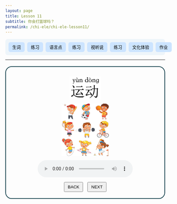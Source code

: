 ```yaml
---
layout: page
title: Lesson 11
subtitle: 你会打篮球吗？
permalink: /chi-ele/chi-ele-lesson11/
---
```


<div class="lesson-nav">
  <!-- 按钮容器 -->
  <div class="nav-items">
    <button onclick="showSection('vocab')">生词</button>
    <button onclick="showSection('practice1')">练习</button>
    <button onclick="showSection('grammar')">语言点</button>
    <button onclick="showSection('practice2')">练习</button>
    <button onclick="showSection('listening')">视听说</button>
    <button onclick="showSection('practice3')">练习</button>
    <button onclick="showSection('culture')">文化体验</button>
    <button onclick="showSection('homework')">作业</button>
  </div>
  <!-- 小屏下显示的下拉菜单 -->
  <select class="nav-select" onchange="selectSection(this.value)">
    <option value="">Choose</option>
    <option value="vocab">生词</option>
    <option value="practice1">生词练习</option>
    <option value="grammar">语言点</option>
    <option value="practice2">语言点练习</option>
    <option value="listening">视听说</option>
    <option value="practice3">视听说练习</option>
    <option value="culture">文化体验</option>
    <option value="homework">作业</option>
  </select>
</div>


<hr>

<!-- 生词区 -->
<div class="lesson-section" id="vocab">
  <div class="vocab-card" style="display:block">
    <!-- 词汇图片，居中 -->
    <div class="nav-btns" style="text-align: center;">
      <img 
        src="/chi-ele/lesson11/vocab/1YunDong.jpg" 
        alt="运动" 
        width="100"
      >
    </div>
    <div class="nav-btns" style="text-align: center;">
      <img 
        src="/chi-ele/lesson11/vocab/1YunDong-photo.jpg" 
        alt="运动" 
        width="150"
      >
    </div>
    <!-- 音频 -->
    <audio controls style="display: block; margin: 10px auto;">
      <source src="/chi-ele/lesson11/vocab/1YunDong.m4a" type="audio/mp4">
    </audio>
    <!-- 示例句 -->
    <!-- <p><strong>例:</strong> 我喜欢篮球。</p> -->
    <!-- 翻页按钮 -->
    <div class="nav-btns" style="text-align: center; margin-top: 15px;">
      <button onclick="switchCard('vocab', -1)">BACK</button>
      <button onclick="switchCard('vocab', 1)">NEXT</button>
    </div>
  </div>
  <div class="vocab-card" style="display:none">
    <!-- 词汇图片，居中 -->
    <div class="nav-btns" style="text-align: center;">
      <img 
        src="/chi-ele/lesson11/vocab/2LanQiu.jpg" 
        alt="篮球" 
        width="100"
      >
    </div>
    <div class="nav-btns" style="text-align: center;">
      <img 
        src="/chi-ele/lesson11/vocab/2LanQiu-photo.jpg" 
        alt="篮球" 
        width="150"
      >
    </div>
    <!-- 音频 -->
    <audio controls style="display: block; margin: 10px auto;">
      <source src="/chi-ele/lesson11/vocab/2LanQiu.m4a" type="audio/mp4">
    </audio>
    <!-- 示例句 -->
    <!-- <p><strong>例:</strong> 我喜欢篮球。</p> -->
    <!-- 翻页按钮 -->
    <div class="nav-btns" style="text-align: center; margin-top: 15px;">
      <button onclick="switchCard('vocab', -1)">BACK</button>
      <button onclick="switchCard('vocab', 1)">NEXT</button>
    </div>
  </div>
  <div class="vocab-card" style="display:none">
    <!-- 词汇图片，居中 -->
    <div class="nav-btns" style="text-align: center;">
      <img 
        src="/chi-ele/lesson11/vocab/3PaiQiu.jpg" 
        alt="排球" 
        width="100"
      >
    </div>
    <div class="nav-btns" style="text-align: center;">
      <img 
        src="/chi-ele/lesson11/vocab/3PaiQiu-photo.jpg" 
        alt="排球" 
        width="150"
      >
    </div>
    <!-- 音频 -->
    <audio controls style="display: block; margin: 10px auto;">
      <source src="/chi-ele/lesson11/vocab/3PaiQiu.m4a" type="audio/mp4">
    </audio>
    <!-- 示例句 -->
    <!-- <p><strong>例:</strong> 我喜欢篮球。</p> -->
    <!-- 翻页按钮 -->
    <div class="nav-btns" style="text-align: center; margin-top: 15px;">
      <button onclick="switchCard('vocab', -1)">BACK</button>
      <button onclick="switchCard('vocab', 1)">NEXT</button>
    </div>
  </div>
  <div class="vocab-card" style="display:none">
    <!-- 词汇图片，居中 -->
    <div class="nav-btns" style="text-align: center;">
      <img 
        src="/chi-ele/lesson11/vocab/4WangQiu.jpg" 
        alt="网球" 
        width="100"
      >
    </div>
    <div class="nav-btns" style="text-align: center;">
      <img 
        src="/chi-ele/lesson11/vocab/4WangQiu-photo.jpg" 
        alt="网球" 
        width="150"
      >
    </div>
    <!-- 音频 -->
    <audio controls style="display: block; margin: 10px auto;">
      <source src="/chi-ele/lesson11/vocab/4WangQiu.m4a" type="audio/mp4">
    </audio>
    <!-- 示例句 -->
    <!-- <p><strong>例:</strong> 我喜欢篮球。</p> -->
    <!-- 翻页按钮 -->
    <div class="nav-btns" style="text-align: center; margin-top: 15px;">
      <button onclick="switchCard('vocab', -1)">BACK</button>
      <button onclick="switchCard('vocab', 1)">NEXT</button>
    </div>
  </div>
  <div class="vocab-card" style="display:none">
    <!-- 词汇图片，居中 -->
    <div class="nav-btns" style="text-align: center;">
      <img 
        src="/chi-ele/lesson11/vocab/5PingPangQiujpg.jpg" 
        alt="乒乓球" 
        width="100"
      >
    </div>
    <div class="nav-btns" style="text-align: center;">
      <img 
        src="/chi-ele/lesson11/vocab/5PingPangQiu-photo.jpg" 
        alt="乒乓球" 
        width="150"
      >
    </div>
    <!-- 音频 -->
    <audio controls style="display: block; margin: 10px auto;">
      <source src="/chi-ele/lesson11/vocab/5PingPangQiu.m4a" type="audio/mp4">
    </audio>
    <!-- 示例句 -->
    <!-- <p><strong>例:</strong> 我喜欢篮球。</p> -->
    <!-- 翻页按钮 -->
    <div class="nav-btns" style="text-align: center; margin-top: 15px;">
      <button onclick="switchCard('vocab', -1)">BACK</button>
      <button onclick="switchCard('vocab', 1)">NEXT</button>
    </div>
  </div>
  <div class="vocab-card" style="display:none">
    <!-- 词汇图片，居中 -->
    <div class="nav-btns" style="text-align: center;">
      <img 
        src="/chi-ele/lesson11/vocab/6打.jpg" 
        alt="打" 
        width="100"
      >
    </div>
    <div class="nav-btns" style="text-align: center;">
      <img 
        src="/chi-ele/lesson11/vocab/6Da-photo.jpg" 
        alt="打" 
        width="150"
      >
    </div>
    <!-- 音频 -->
    <audio controls style="display: block; margin: 10px auto;">
      <source src="/chi-ele/lesson11/vocab/6Da.m4a" type="audio/mp4">
    </audio>
    <!-- 示例句 -->
    <p><strong>例:</strong> 我喜欢打篮球。</p>
    <p><strong>例:</strong> 我不会打乒乓球。</p>
    <!-- 翻页按钮 -->
    <div class="nav-btns" style="text-align: center; margin-top: 15px;">
      <button onclick="switchCard('vocab', -1)">BACK</button>
      <button onclick="switchCard('vocab', 1)">NEXT</button>
    </div>
  </div>
  <div class="vocab-card" style="display:none">
    <!-- 词汇图片，居中 -->
    <div class="nav-btns" style="text-align: center;">
      <img 
        src="/chi-ele/lesson11/vocab/7ZuQiu.jpg" 
        alt="足球" 
        width="100"
      >
    </div>
    <div class="nav-btns" style="text-align: center;">
      <img 
        src="/chi-ele/lesson11/vocab/7ZuQiu-photo.jpg" 
        alt="足球" 
        width="150"
      >
    </div>
    <!-- 音频 -->
    <audio controls style="display: block; margin: 10px auto;">
      <source src="/chi-ele/lesson11/vocab/7ZuQiu.m4a" type="audio/mp4">
    </audio>
    <!-- 示例句 -->
    <!-- <p><strong>例:</strong> 我喜欢篮球。</p> -->
    <!-- 翻页按钮 -->
    <div class="nav-btns" style="text-align: center; margin-top: 15px;">
      <button onclick="switchCard('vocab', -1)">BACK</button>
      <button onclick="switchCard('vocab', 1)">NEXT</button>
    </div>
  </div>
  <div class="vocab-card" style="display:none">
    <!-- 词汇图片，居中 -->
    <div class="nav-btns" style="text-align: center;">
      <img 
        src="/chi-ele/lesson11/vocab/8Gen.jpg" 
        alt="踢" 
        width="100"
      >
    </div>
    <div class="nav-btns" style="text-align: center;">
      <img 
        src="/chi-ele/lesson11/vocab/8Gen-Photo.jpg" 
        alt="踢" 
        width="150"
      >
    </div>
    <!-- 音频 -->
    <audio controls style="display: block; margin: 10px auto;">
      <source src="/chi-ele/lesson11/vocab/8Gen.m4a" type="audio/mp4">
    </audio>
    <!-- 示例句 -->
    <p><strong>例:</strong> 我喜欢踢足球。</p>
    <!-- 翻页按钮 -->
    <div class="nav-btns" style="text-align: center; margin-top: 15px;">
      <button onclick="switchCard('vocab', -1)">BACK</button>
      <button onclick="switchCard('vocab', 1)">NEXT</button>
    </div>
  </div>
  <div class="vocab-card" style="display:none">
    <!-- 词汇图片，居中 -->
    <div class="nav-btns" style="text-align: center;">
      <img 
        src="/chi-ele/lesson11/vocab/9YouYong.jpg" 
        alt="游泳" 
        width="100"
      >
    </div>
    <div class="nav-btns" style="text-align: center;">
      <img 
        src="/chi-ele/lesson11/vocab/9YouYong-Photo.jpg" 
        alt="游泳" 
        width="150"
      >
    </div>
    <!-- 音频 -->
    <audio controls style="display: block; margin: 10px auto;">
      <source src="/chi-ele/lesson11/vocab/9YouYong.m4a" type="audio/mp4">
    </audio>
    <!-- 示例句 -->
    <p><strong>例:</strong> 我不会游泳。</p>
    <!-- 翻页按钮 -->
    <div class="nav-btns" style="text-align: center; margin-top: 15px;">
      <button onclick="switchCard('vocab', -1)">BACK</button>
      <button onclick="switchCard('vocab', 1)">NEXT</button>
    </div>
  </div>
  <div class="vocab-card" style="display:none">
    <!-- 词汇图片，居中 -->
    <div class="nav-btns" style="text-align: center;">
      <img 
        src="/chi-ele/lesson11/vocab/10PaoBu.jpg" 
        alt="跑步" 
        width="100"
      >
    </div>
    <div class="nav-btns" style="text-align: center;">
      <img 
        src="/chi-ele/lesson11/vocab/10PaoBu-Photo.jpg" 
        alt="跑步" 
        width="150"
      >
    </div>
    <!-- 音频 -->
    <audio controls style="display: block; margin: 10px auto;">
      <source src="/chi-ele/lesson11/vocab/10PaoBu.m4a" type="audio/mp4">
    </audio>
    <!-- 示例句 -->
    <p><strong>例:</strong> 他喜欢跑步。</p>
    <!-- 翻页按钮 -->
    <div class="nav-btns" style="text-align: center; margin-top: 15px;">
      <button onclick="switchCard('vocab', -1)">BACK</button>
      <button onclick="switchCard('vocab', 1)">NEXT</button>
    </div>
  </div>
  <div class="vocab-card" style="display:none">
    <!-- 词汇图片，居中 -->
    <div class="nav-btns" style="text-align: center;">
      <img 
        src="/chi-ele/lesson11/vocab/11QiZiXingChe.jpg" 
        alt="骑自行车" 
        width="100"
      >
    </div>
    <div class="nav-btns" style="text-align: center;">
      <img 
        src="/chi-ele/lesson11/vocab/11QiZiXingChe-Photo.jpg" 
        alt="骑自行车" 
        width="150"
      >
    </div>
    <!-- 音频 -->
    <audio controls style="display: block; margin: 10px auto;">
      <source src="/chi-ele/lesson11/vocab/11QiZiXingChe.m4a" type="audio/mp4">
    </audio>
    <!-- 示例句 -->
    <p><strong>例:</strong> 她很喜欢骑自行车。。</p>
    <!-- 翻页按钮 -->
    <div class="nav-btns" style="text-align: center; margin-top: 15px;">
      <button onclick="switchCard('vocab', -1)">BACK</button>
      <button onclick="switchCard('vocab', 1)">NEXT</button>
    </div>
  </div>
</div>

<!-- 练习1 -->
<div class="lesson-section" id="practice1" style="display:none">
  <div class="vocab-card practice-card" style="display:block">
    <p>根据图片和音频填写正确的生词：</p>
    <div class="practice-question" style="text-align: center;">
      <img src="/chi-ele/lesson11/vocab/11QiZiXingChe-Photo.jpg" alt="骑自行车" width="150" >
      <audio controls style="display: block; margin: 10px auto;">
        <source src="/chi-ele/lesson11/vocab/11QiZiXingChe.m4a" type="audio/mp4">
      </audio>
    </div>
    <div class="practice-question" style="text-align: center;">
      <input
        type="text"
        placeholder="填写生词"
        data-answer="骑自行车"
        onkeydown="if(event.key==='Enter'){ checkAnswer(this.nextElementSibling, this.dataset.answer) }"
      >
      <button type="button" onclick="checkAnswer(this, this.previousElementSibling.dataset.answer)">SUBMIT</button>
      <span class="feedback"></span>
    </div>
    <div class="nav-btns">
      <button onclick="switchCard('practice1', -1)">BACK</button>
      <button onclick="switchCard('practice1', 1)">NEXT</button>
    </div>
  </div>
  <div class="vocab-card practice-card" style="display:none">
    <p>根据图片和音频填写正确的生词：</p>
    <div class="practice-question" style="text-align: center;">
      <img src="/chi-ele/lesson11/vocab/1YunDong-photo.jpg" alt="骑自行车" width="150" >
      <audio controls style="display: block; margin: 10px auto;">
        <source src="/chi-ele/lesson11/vocab/1YunDong.m4a" type="audio/mp4">
      </audio>
    </div>
    <div class="practice-question" style="text-align: center;">
      <input
        type="text"
        placeholder="填写生词"
        data-answer="运动"
        onkeydown="if(event.key==='Enter'){ checkAnswer(this.nextElementSibling, this.dataset.answer) }"
      >
      <button type="button" onclick="checkAnswer(this, this.previousElementSibling.dataset.answer)">SUBMIT</button>
      <span class="feedback"></span>
    </div>
    <div class="nav-btns">
      <button onclick="switchCard('practice1', -1)">BACK</button>
      <button onclick="switchCard('practice1', 1)">NEXT</button>
    </div>
  </div>
  <div class="vocab-card practice-card" style="display:none">
    <p>根据图片和音频填写正确的生词：</p>
    <div class="practice-question" style="text-align: center;">
      <img src="/chi-ele/lesson11/vocab/10PaoBu-Photo.jpg" alt="骑自行车" width="150" >
      <audio controls style="display: block; margin: 10px auto;">
        <source src="/chi-ele/lesson11/vocab/10PaoBu.m4a" type="audio/mp4">
      </audio>
    </div>
    <div class="practice-question" style="text-align: center;">
      <input
        type="text"
        placeholder="填写生词"
        data-answer="跑步"
        onkeydown="if(event.key==='Enter'){ checkAnswer(this.nextElementSibling, this.dataset.answer) }"
      >
      <button type="button" onclick="checkAnswer(this, this.previousElementSibling.dataset.answer)">SUBMIT</button>
      <span class="feedback"></span>
    </div>
    <div class="nav-btns">
      <button onclick="switchCard('practice1', -1)">BACK</button>
      <button onclick="switchCard('practice1', 1)">NEXT</button>
    </div>
  </div>
  <div class="vocab-card practice-card" style="display:none">
    <p>根据图片和音频填写正确的生词：</p>
    <div class="practice-question" style="text-align: center;">
      <img src="/chi-ele/lesson11/vocab/6Da-photo.jpg" alt="骑自行车" width="150" >
      <audio controls style="display: block; margin: 10px auto;">
        <source src="/chi-ele/lesson11/vocab/6Da.m4a" type="audio/mp4">
      </audio>
    </div>
    <div class="practice-question" style="text-align: center;">
      <input
        type="text"
        placeholder="填写生词"
        data-answer="打"
        onkeydown="if(event.key==='Enter'){ checkAnswer(this.nextElementSibling, this.dataset.answer) }"
      >
      <button type="button" onclick="checkAnswer(this, this.previousElementSibling.dataset.answer)">SUBMIT</button>
      <span class="feedback"></span>
    </div>
    <div class="nav-btns">
      <button onclick="switchCard('practice1', -1)">BACK</button>
      <button onclick="switchCard('practice1', 1)">NEXT</button>
    </div>
  </div>
  <div class="vocab-card practice-card" style="display:none">
    <p>根据图片和音频填写正确的生词：</p>
    <div class="practice-question" style="text-align: center;">
      <img src="/chi-ele/lesson11/vocab/2LanQiu-photo.jpg" alt="骑自行车" width="150" >
      <audio controls style="display: block; margin: 10px auto;">
        <source src="/chi-ele/lesson11/vocab/2LanQiu.m4a" type="audio/mp4">
      </audio>
    </div>
    <div class="practice-question" style="text-align: center;">
      <input
        type="text"
        placeholder="填写生词"
        data-answer="篮球"
        onkeydown="if(event.key==='Enter'){ checkAnswer(this.nextElementSibling, this.dataset.answer) }"
      >
      <button type="button" onclick="checkAnswer(this, this.previousElementSibling.dataset.answer)">SUBMIT</button>
      <span class="feedback"></span>
    </div>
    <div class="nav-btns">
      <button onclick="switchCard('practice1', -1)">BACK</button>
      <button onclick="switchCard('practice1', 1)">NEXT</button>
    </div>
  </div>
  <div class="vocab-card practice-card" style="display:none">
    <p>根据图片和音频填写正确的生词：</p>
    <div class="practice-question" style="text-align: center;">
      <img src="/chi-ele/lesson11/vocab/9YouYong-Photo.jpg" alt="骑自行车" width="150" >
      <audio controls style="display: block; margin: 10px auto;">
        <source src="/chi-ele/lesson11/vocab/9YouYong.m4a" type="audio/mp4">
      </audio>
    </div>
    <div class="practice-question" style="text-align: center;">
      <input
        type="text"
        placeholder="填写生词"
        data-answer="游泳"
        onkeydown="if(event.key==='Enter'){ checkAnswer(this.nextElementSibling, this.dataset.answer) }"
      >
      <button type="button" onclick="checkAnswer(this, this.previousElementSibling.dataset.answer)">SUBMIT</button>
      <span class="feedback"></span>
    </div>
    <div class="nav-btns">
      <button onclick="switchCard('practice1', -1)">BACK</button>
      <button onclick="switchCard('practice1', 1)">NEXT</button>
    </div>
  </div>
  <div class="vocab-card practice-card" style="display:none">
    <p>根据图片和音频填写正确的生词：</p>
    <div class="practice-question" style="text-align: center;">
      <img src="/chi-ele/lesson11/vocab/5PingPangQiu-photo.jpg" alt="骑自行车" width="150" >
      <audio controls style="display: block; margin: 10px auto;">
        <source src="/chi-ele/lesson11/vocab/5PingPangQiu.m4a" type="audio/mp4">
      </audio>
    </div>
    <div class="practice-question" style="text-align: center;">
      <input
        type="text"
        placeholder="填写生词"
        data-answer="乒乓球"
        onkeydown="if(event.key==='Enter'){ checkAnswer(this.nextElementSibling, this.dataset.answer) }"
      >
      <button type="button" onclick="checkAnswer(this, this.previousElementSibling.dataset.answer)">SUBMIT</button>
      <span class="feedback"></span>
    </div>
    <div class="nav-btns">
      <button onclick="switchCard('practice1', -1)">BACK</button>
      <button onclick="switchCard('practice1', 1)">NEXT</button>
    </div>
  </div>
  <div class="vocab-card practice-card" style="display:none">
    <p>根据图片和音频填写正确的生词：</p>
    <div class="practice-question" style="text-align: center;">
      <img src="/chi-ele/lesson11/vocab/8Gen-Photo.jpg" alt="骑自行车" width="150" >
      <audio controls style="display: block; margin: 10px auto;">
        <source src="/chi-ele/lesson11/vocab/8Gen.m4a" type="audio/mp4">
      </audio>
    </div>
    <div class="practice-question" style="text-align: center;">
      <input
        type="text"
        placeholder="填写生词"
        data-answer="踢"
        onkeydown="if(event.key==='Enter'){ checkAnswer(this.nextElementSibling, this.dataset.answer) }"
      >
      <button type="button" onclick="checkAnswer(this, this.previousElementSibling.dataset.answer)">SUBMIT</button>
      <span class="feedback"></span>
    </div>
    <div class="nav-btns">
      <button onclick="switchCard('practice1', -1)">BACK</button>
      <button onclick="switchCard('practice1', 1)">NEXT</button>
    </div>
  </div>
  <div class="vocab-card practice-card" style="display:none">
    <p>根据图片和音频填写正确的生词：</p>
    <div class="practice-question" style="text-align: center;">
      <img src="/chi-ele/lesson11/vocab/4WangQiu-photo.jpg" alt="骑自行车" width="150" >
      <audio controls style="display: block; margin: 10px auto;">
        <source src="/chi-ele/lesson11/vocab/4WangQiu.m4a" type="audio/mp4">
      </audio>
    </div>
    <div class="practice-question" style="text-align: center;">
      <input
        type="text"
        placeholder="填写生词"
        data-answer="网球"
        onkeydown="if(event.key==='Enter'){ checkAnswer(this.nextElementSibling, this.dataset.answer) }"
      >
      <button type="button" onclick="checkAnswer(this, this.previousElementSibling.dataset.answer)">SUBMIT</button>
      <span class="feedback"></span>
    </div>
    <div class="nav-btns">
      <button onclick="switchCard('practice1', -1)">BACK</button>
      <button onclick="switchCard('practice1', 1)">NEXT</button>
    </div>
  </div>
  <div class="vocab-card practice-card" style="display:none">
    <p>根据图片和音频填写正确的生词：</p>
    <div class="practice-question" style="text-align: center;">
      <img src="/chi-ele/lesson11/vocab/3PaiQiu-photo.jpg" alt="骑自行车" width="150" >
      <audio controls style="display: block; margin: 10px auto;">
        <source src="/chi-ele/lesson11/vocab/3PaiQiu.m4a" type="audio/mp4">
      </audio>
    </div>
    <div class="practice-question" style="text-align: center;">
      <input
        type="text"
        placeholder="填写生词"
        data-answer="排球"
        onkeydown="if(event.key==='Enter'){ checkAnswer(this.nextElementSibling, this.dataset.answer) }"
      >
      <button type="button" onclick="checkAnswer(this, this.previousElementSibling.dataset.answer)">SUBMIT</button>
      <span class="feedback"></span>
    </div>
    <div class="nav-btns">
      <button onclick="switchCard('practice1', -1)">BACK</button>
      <button onclick="switchCard('practice1', 1)">NEXT</button>
    </div>
  </div>
  <div class="vocab-card practice-card" style="display:none">
    <p>根据图片和音频填写正确的生词：</p>
    <div class="practice-question" style="text-align: center;">
      <img src="/chi-ele/lesson11/vocab/7ZuQiu-photo.jpg" alt="骑自行车" width="150" >
      <audio controls style="display: block; margin: 10px auto;">
        <source src="/chi-ele/lesson11/vocab/7ZuQiu.m4a" type="audio/mp4">
      </audio>
    </div>
    <div class="practice-question" style="text-align: center;">
      <input
        type="text"
        placeholder="填写生词"
        data-answer="足球"
        onkeydown="if(event.key==='Enter'){ checkAnswer(this.nextElementSibling, this.dataset.answer) }"
      >
      <button type="button" onclick="checkAnswer(this, this.previousElementSibling.dataset.answer)">SUBMIT</button>
      <span class="feedback"></span>
    </div>
    <div class="nav-btns">
      <button onclick="switchCard('practice1', -1)">BACK</button>
      <button onclick="switchCard('practice1', 1)">NEXT</button>
    </div>
  </div>
  <!-- 生词练习2 -->
  <div class="vocab-card practice-card" style="display:none">
    <p>请选择正确的图片或单词：</p>
    <div class="practice-question" style="text-align: center;">
      <img src="/chi-ele/lesson11/vocab/prac1/P1-Q1-A5.jpg" alt="picture" width="75" height="125" >
      <img src="/chi-ele/lesson11/vocab/prac1/P1-Q1-A1.jpg" alt="picture" width="100" >
      <img src="/chi-ele/lesson11/vocab/prac1/P1-Q1-A2.jpg" alt="picture" width="100" >
      <img src="/chi-ele/lesson11/vocab/prac1/P1-Q1-A3.jpg" alt="picture" width="100" >
      <img src="/chi-ele/lesson11/vocab/prac1/P1-Q1-A4.jpg" alt="picture" width="100" >
      <img src="/chi-ele/lesson11/vocab/prac1/P1-Q2-A8.jpg" alt="picture" width="25"  height="50" >
    </div>
    <div class="practice-question" style="text-align: center;">
      <img src="/chi-ele/lesson11/vocab/prac1/P1-Q2-A9.jpg" alt="picture" width="50" >
      <img src="/chi-ele/lesson11/vocab/prac1/P1-Q2-A6.jpg" alt="picture" width="75" >
      <img src="/chi-ele/lesson11/vocab/prac1/P1-Q2-A7.jpg" alt="picture" width="60" >
      <img src="/chi-ele/lesson11/vocab/prac1/P1-Q3-A10.jpg" alt="picture" width="50" >
      <img src="/chi-ele/lesson11/vocab/prac1/P1-Q3-A11.jpg" alt="picture" width="100" >
    </div>
    <div class="practice-question" style="text-align: center;">
      <img src="/chi-ele/lesson11/vocab/prac1/1P1-Q1.jpg" alt="picture" width="500" >
    </div>
    <div class="practice-question" style="text-align: center;">
      <img src="/chi-ele/lesson11/vocab/prac1/1P1-Q2.jpg" alt="picture" width="500" >
    </div>
    <div class="practice-question" style="text-align: center;">
      <img src="/chi-ele/lesson11/vocab/prac1/1P1-Q3.jpg" alt="picture" width="500" >
    </div>
    <!-- 问题选择区域 -->
    <div class="matching-quiz">
      <div class="questions-container">
        <!-- 空格1 -->
        <div class="question" data-qid="1">
          <span class="question-number">1.</span>
          <select class="answer-select">
            <option value="">-- Option --</option>
            <option value="A">A</option>
            <option value="B">B</option>
            <option value="C">C</option>
            <option value="D">D</option>
            <option value="E">E</option>
            <option value="F">F</option>
            <option value="G">G</option>
            <option value="H">H</option>
            <option value="I">I</option>
            <option value="J">J</option>
            <option value="K">K</option>
          </select>
          <span class="feedback-icon"></span>
        </div>
        <!-- 空格2 -->
        <div class="question" data-qid="2">
          <span class="question-number">2.</span>
          <select class="answer-select">
            <option value="">-- Option --</option>
            <option value="A">A</option>
            <option value="B">B</option>
            <option value="C">C</option>
            <option value="D">D</option>
            <option value="E">E</option>
            <option value="F">F</option>
            <option value="G">G</option>
            <option value="H">H</option>
            <option value="I">I</option>
            <option value="J">J</option>
            <option value="K">K</option>
          </select>
          <span class="feedback-icon"></span>
        </div>
        <!-- 空格3 -->
        <div class="question" data-qid="3">
          <span class="question-number">3.</span>
          <select class="answer-select">
            <option value="">-- Option --</option>
            <option value="A">A</option>
            <option value="B">B</option>
            <option value="C">C</option>
            <option value="D">D</option>
            <option value="E">E</option>
            <option value="F">F</option>
            <option value="G">G</option>
            <option value="H">H</option>
            <option value="I">I</option>
            <option value="J">J</option>
            <option value="K">K</option>
          </select>
          <span class="feedback-icon"></span>
        </div>
        <!-- 空格4 -->
        <div class="question" data-qid="4">
          <span class="question-number">4.</span>
          <select class="answer-select">
            <option value="">-- Option --</option>
            <option value="A">A</option>
            <option value="B">B</option>
            <option value="C">C</option>
            <option value="D">D</option>
            <option value="E">E</option>
            <option value="F">F</option>
            <option value="G">G</option>
            <option value="H">H</option>
            <option value="I">I</option>
            <option value="J">J</option>
            <option value="K">K</option>
          </select>
          <span class="feedback-icon"></span>
        </div>
        <!-- 空格5 -->
        <div class="question" data-qid="5">
          <span class="question-number">5.</span>
          <select class="answer-select">
            <option value="">-- Option --</option>
            <option value="A">A</option>
            <option value="B">B</option>
            <option value="C">C</option>
            <option value="D">D</option>
            <option value="E">E</option>
            <option value="F">F</option>
            <option value="G">G</option>
            <option value="H">H</option>
            <option value="I">I</option>
            <option value="J">J</option>
            <option value="K">K</option>
          </select>
          <span class="feedback-icon"></span>
        </div>
        <!-- 空格6 -->
        <div class="question" data-qid="6">
          <span class="question-number">6.</span>
          <select class="answer-select">
            <option value="">-- Option --</option>
            <option value="A">A</option>
            <option value="B">B</option>
            <option value="C">C</option>
            <option value="D">D</option>
            <option value="E">E</option>
            <option value="F">F</option>
            <option value="G">G</option>
            <option value="H">H</option>
            <option value="I">I</option>
            <option value="J">J</option>
            <option value="K">K</option>
          </select>
          <span class="feedback-icon"></span>
        </div>
        <!-- 空格7 -->
        <div class="question" data-qid="7">
          <span class="question-number">7.</span>
          <select class="answer-select">
            <option value="">-- Option --</option>
            <option value="A">A</option>
            <option value="B">B</option>
            <option value="C">C</option>
            <option value="D">D</option>
            <option value="E">E</option>
            <option value="F">F</option>
            <option value="G">G</option>
            <option value="H">H</option>
            <option value="I">I</option>
            <option value="J">J</option>
            <option value="K">K</option>
          </select>
          <span class="feedback-icon"></span>
        </div>
        <!-- 空格8 -->
        <div class="question" data-qid="8">
          <span class="question-number">8.</span>
          <select class="answer-select">
            <option value="">-- Option --</option>
            <option value="A">A</option>
            <option value="B">B</option>
            <option value="C">C</option>
            <option value="D">D</option>
            <option value="E">E</option>
            <option value="F">F</option>
            <option value="G">G</option>
            <option value="H">H</option>
            <option value="I">I</option>
            <option value="J">J</option>
            <option value="K">K</option>
          </select>
          <span class="feedback-icon"></span>
        </div>
        <!-- 空格9 -->
        <div class="question" data-qid="9">
          <span class="question-number">9.</span>
          <select class="answer-select">
            <option value="">-- Option --</option>
            <option value="A">A</option>
            <option value="B">B</option>
            <option value="C">C</option>
            <option value="D">D</option>
            <option value="E">E</option>
            <option value="F">F</option>
            <option value="G">G</option>
            <option value="H">H</option>
            <option value="I">I</option>
            <option value="J">J</option>
            <option value="K">K</option>
          </select>
          <span class="feedback-icon"></span>
        </div>
        <!-- 空格10 -->
        <div class="question" data-qid="10">
          <span class="question-number">10.</span>
          <select class="answer-select">
            <option value="">-- Option --</option>
            <option value="A">A</option>
            <option value="B">B</option>
            <option value="C">C</option>
            <option value="D">D</option>
            <option value="E">E</option>
            <option value="F">F</option>
            <option value="G">G</option>
            <option value="H">H</option>
            <option value="I">I</option>
            <option value="J">J</option>
            <option value="K">K</option>
          </select>
          <span class="feedback-icon"></span>
        </div>
        <!-- 空格11 -->
        <div class="question" data-qid="11">
          <span class="question-number">11.</span>
          <select class="answer-select">
            <option value="">-- Option --</option>
            <option value="A">A</option>
            <option value="B">B</option>
            <option value="C">C</option>
            <option value="D">D</option>
            <option value="E">E</option>
            <option value="F">F</option>
            <option value="G">G</option>
            <option value="H">H</option>
            <option value="I">I</option>
            <option value="J">J</option>
            <option value="K">K</option>
          </select>
          <span class="feedback-icon"></span>
        </div>
      </div>
      <div class="practice-question" style="text-align: center;">
        <button type="button" onclick="checkMatchingAnswers()">SUBMIT</button>
        <button type="button" id="viewAnswerBtn" style="display:none" onclick="viewAnswers()">View Answer</button>
        <span class="feedback"></span>
      </div>
    </div>
    <div class="nav-btns">
      <button onclick="switchCard('practice1', -1)">BACK</button>
      <button onclick="switchCard('practice1', 1)">NEXT</button>
    </div>
    <div class="answer-key" style="display:none; margin-top:20px; padding:15px; background:#f5f5f5; border-radius:5px;">
      <h3>正确答案:</h3>
      <div id="correct-answers-list"></div>
    </div>
  </div>
  <!-- 生词练习2 -->
  <div class="vocab-card practice-card" style="display:none">
    <p>根据图片和音频选择正确答案：</p>
    <div class="practice-question" style="text-align: center;">
      <img src="/chi-ele/lesson11/vocab/prac2/Q1.png" alt="picture" width="500">
      <audio controls style="display: block; margin: 10px auto;">
        <source src="/chi-ele/lesson11/vocab/prac2/Q1-mp3.mp3" type="audio/mp3">
      </audio>
    </div>
    <div class="practice-question" style="text-align: center;">
      <input
        type="text"
        placeholder="填写答案"
        data-answer="打篮球"
        onkeydown="if(event.key==='Enter'){ checkAnswer(this.nextElementSibling, this.dataset.answer, 
                                                        'question-image', '/chi-ele/lesson11/vocab/prac2/Q1Answer.png') }"
      >
      <button type="button" onclick="checkAnswer(this, this.previousElementSibling.dataset.answer, 
                                                 'question-image', '/chi-ele/lesson11/vocab/prac2/Q1Answer.png')">SUBMIT</button>
      <span class="feedback"></span>
    </div>
    <div class="nav-btns">
      <button onclick="switchCard('practice1', -1)">BACK</button>
      <button onclick="switchCard('practice1', 1)">NEXT</button>
    </div>
  </div>
  
</div>

<!-- 语言点 -->
<div class="lesson-section" id="grammar" style="display:none">
  <div class="vocab-card" style="display:block">
    <p><strong>又……又……</strong></p>
    <p><strong>Ex:</strong> 夏天又热又闷。</p>
    <div class="nav-btns">
      <button onclick="switchCard('grammar', -1)">BACK</button>
      <button onclick="switchCard('grammar', 1)">NEXT</button>
    </div>
  </div>
  <div class="vocab-card" style="display:none">
    <p><strong>又……又……</strong></p>
    <p><strong>Ex:</strong> 他学习又认真又努力。</p>
    <div class="nav-btns">
      <button onclick="switchCard('grammar', -1)">BACK</button>
      <button onclick="switchCard('grammar', 1)">NEXT</button>
    </div>
  </div>
</div>

<!-- 练习2 -->
<div class="lesson-section" id="practice2" style="display:none">
  <div class="vocab-card" style="display:block">
    <!-- 填写练习2内容 -->
    <div class="nav-btns">
      <button onclick="switchCard('practice2', -1)">BACK</button>
      <button onclick="switchCard('practice2', 1)">NEXT</button>
    </div>
  </div>
  <div class="vocab-card" style="display:none">
    <!-- 练习2 第2张卡 -->
    <div class="nav-btns">
      <button onclick="switchCard('practice2', -1)">BACK</button>
      <button onclick="switchCard('practice2', 1)">NEXT</button>
    </div>
  </div>
</div>

<!-- 视听说 -->
<div class="lesson-section" id="listening" style="display:none">
  <div class="vocab-card" style="display:block">
    <!-- 填写视听说内容 -->
    <div class="nav-btns">
      <button onclick="switchCard('listening', -1)">BACK</button>
      <button onclick="switchCard('listening', 1)">NEXT</button>
    </div>
  </div>
  <div class="vocab-card" style="display:none">
    <!-- 视听说 第2张卡 -->
    <div class="nav-btns">
      <button onclick="switchCard('listening', -1)">BACK</button>
      <button onclick="switchCard('listening', 1)">NEXT</button>
    </div>
  </div>
</div>

<!-- 练习3 -->
<div class="lesson-section" id="practice3" style="display:none">
  <div class="vocab-card" style="display:block">
    <!-- 填写练习3内容 -->
    <div class="nav-btns">
      <button onclick="switchCard('practice3', -1)">BACK</button>
      <button onclick="switchCard('practice3', 1)">NEXT</button>
    </div>
  </div>
  <div class="vocab-card" style="display:none">
    <!-- 练习3 第2张卡 -->
    <div class="nav-btns">
      <button onclick="switchCard('practice3', -1)">BACK</button>
      <button onclick="switchCard('practice3', 1)">NEXT</button>
    </div>
  </div>
</div>

<!-- 文化体验 -->
<div class="lesson-section" id="culture" style="display:none">
  <div class="vocab-card" style="display:block">
    <!-- 填写文化体验内容 -->
    <div class="nav-btns">
      <button onclick="switchCard('culture', -1)">BACK</button>
      <button onclick="switchCard('culture', 1)">NEXT</button>
    </div>
  </div>
  <div class="vocab-card" style="display:none">
    <!-- 文化体验 第2张卡 -->
    <div class="nav-btns">
      <button onclick="switchCard('culture', -1)">BACK</button>
      <button onclick="switchCard('culture', 1)">NEXT</button>
    </div>
  </div>
</div>

<!-- 作业 -->
<div class="lesson-section" id="homework" style="display:none">
  <div class="vocab-card" style="display:block">
    <!-- 填写作业内容 -->
    <div class="nav-btns">
      <button onclick="switchCard('homework', -1)">BACK</button>
      <button onclick="switchCard('homework', 1)">NEXT</button>
    </div>
  </div>
  <div class="vocab-card" style="display:none">
    <!-- 作业 第2张卡 -->
    <div class="nav-btns">
      <button onclick="switchCard('homework', -1)">BACK</button>
      <button onclick="switchCard('homework', 1)">NEXT</button>
    </div>
  </div>
</div>




<script>
  // 存储正确答案
const correctAnswers_vocab2 = {
  '1': 'B',
  '2': 'C',
  '3': 'D',
  '4': 'E',
  '5': 'A',
  '6': 'H',
  '7': 'I',
  '8': 'F',
  '9': 'G',
  '10': 'J',
  '11': 'K'
};
  // 已选择的选项
const selectedOptions = new Set();

function checkSelection(selectElement) {
  const selectedValue = selectElement.value;
  const questionId = selectElement.closest('.question').dataset.qid;
  
  // 清除之前的选择（如果有）
  if (selectElement.dataset.prevValue) {
    selectedOptions.delete(selectElement.dataset.prevValue);
  }
  
  // 检查是否已被选择
  if (selectedValue && selectedOptions.has(selectedValue)) {
    alert('This option has already been selected. Please choose another one.');
    selectElement.value = '';
    return;
  }
  
  // 更新选择
  if (selectedValue) {
    selectedOptions.add(selectedValue);
    selectElement.dataset.prevValue = selectedValue;
  }
  
  // 清除之前的反馈图标
  const feedbackIcon = selectElement.nextElementSibling;
  feedbackIcon.textContent = '';
  feedbackIcon.className = 'feedback-icon';
}

function checkMatchingAnswers() {
  const selects = document.querySelectorAll('.answer-select');
  let score = 0;
  
  selects.forEach(select => {
    const questionId = select.closest('.question').dataset.qid;
    const feedbackIcon = select.nextElementSibling;
    
    if (select.value === correctAnswers_vocab2[questionId]) {
      score++;
      feedbackIcon.textContent = '✅';
      feedbackIcon.className = 'feedback-icon correct';
    } else if (select.value) {
      feedbackIcon.textContent = '❌';
      feedbackIcon.className = 'feedback-icon incorrect';
    }
  });
  
  document.querySelector('.feedback').textContent = `你答对了 ${score} 题，共11题`;
  
  // 显示View Answer按钮
  document.getElementById('viewAnswerBtn').style.display = 'inline-block';
}

function viewAnswers() {
  const answerKey = document.querySelector('.answer-key');
  const answersList = document.getElementById('correct-answers-list');
  
  // 构建正确答案列表
  answersList.innerHTML = '';
  for (let i = 1; i <= 11; i++) {
    const div = document.createElement('div');
    div.textContent = `${i}. ${correctAnswers_vocab2[i]}`;
    answersList.appendChild(div);
  }
  
  // 显示答案区域
  answerKey.style.display = 'block';
}
  
  function showSection(id) {
    document.querySelectorAll('.lesson-section').forEach(sec => sec.style.display = 'none');
    document.getElementById(id).style.display = 'block';
    // 切换到新模块时重置卡片
    document.querySelectorAll('#'+id+' .vocab-card').forEach((c, i) => {
      c.style.display = i===0 ? 'block' : 'none';
    });
  }

  function switchCard(sectionId, dir) {
    const cards = Array.from(document.querySelectorAll('#'+sectionId+' .vocab-card'));
    const current = cards.findIndex(c => c.style.display==='block');
    cards[current].style.display = 'none';
    let next = current + dir;
    if (next < 0) next = cards.length - 1;
    if (next >= cards.length) next = 0;
    cards[next].style.display = 'block';
  }

  function checkAnswer(button, correct) {
    const inputEl    = button.previousElementSibling;
    const resultSpan = button.nextElementSibling;
    const userInput  = inputEl.value.trim();
    const questionImage = document.getElementById(imageId);
    if (userInput === correct) {
      resultSpan.textContent = '✅ 正确！';
      resultSpan.style.color = 'green';
      // 切换为答案图片
      questionImage.src = answerImageUrl;
        
      // 禁用输入框和按钮
      inputEl.disabled = true;
      button.disabled = true;
    } else {
      resultSpan.textContent = '❌ 错误，再试一次。';
      resultSpan.style.color = 'red';
    }
  }

  // 为所有选择框添加事件监听
document.querySelectorAll('.answer-select').forEach(select => {
  select.addEventListener('change', function() {
    checkSelection(this);
  });
});
  
</script>

<style>
.lesson-nav {
  background-color: #eef5fa;
  padding: 10px;
  border-radius: 8px;
  text-align: center;                /* 容器文本居中 */
}

.lesson-nav .nav-items {
  display: inline-flex;              /* 居中对齐用 inline-flex */
  gap: 8px;                          /* 按钮间距 */
  overflow-x: auto;
}

.lesson-nav button {
  padding: 6px 12px;
  border: none;
  background: #cce4ff;
  border-radius: 6px;
  cursor: pointer;
  white-space: nowrap;
}

.lesson-nav button:hover {
  background: #a3d0ff;
}

/* 下拉菜单默认隐藏 */
.lesson-nav .nav-select {
  display: none;
  padding: 6px 12px;
  border-radius: 6px;
  border: 1px solid #cce4ff;
  background: #cce4ff;
  cursor: pointer;
}

/* 小屏幕下的切换 */
@media (max-width: 768px) {
  .lesson-nav .nav-items {
    display: none;                   /* 隐藏按钮 */
  }
  .lesson-nav .nav-select {
    display: inline-block;           /* 显示下拉 */
  }
}

.vocab-card {
  border: 2px solid #073642;
  padding: 20px;
  border-radius: 20px;
  margin-top: 20px;
}
.practice-question {
  margin-top: 10px 10px;
  vertical-align: top;
}
.nav-btns {
  text-align: center;
  margin-top: 10px;
}
.nav-btns button {
  margin: 0 5px;
  padding: 6px 10px;
}
input {
  margin: 5px;
  padding: 5px;
}
.feedback {
  margin-left: 8px;
  font-weight: bold;
}

  /* 新增的选择题样式 */
.question {
  margin: 10px 0;
  display: flex;
  align-items: center;
}
.question-number {
  width: 30px;
  display: inline-block;
}
.answer-select {
  padding: 5px;
  margin: 0 10px;
}
.feedback-icon {
  margin-left: 10px;
  font-size: 20px;
}
.correct {
  color: green;
}
.incorrect {
  color: red;
}
</style>

<script>
  // 原有的 showSection, switchCard, checkAnswer …

  function selectSection(value) {
    if (!value) return;
    showSection(value);
    document.querySelector('.nav-select').value = "";
  }
</script>
